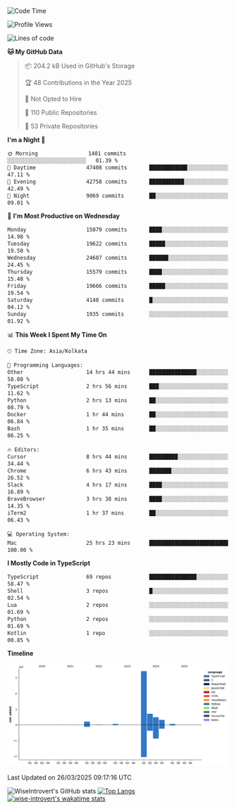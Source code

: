 <!--START_SECTION:waka-->
![Code Time](http://img.shields.io/badge/Code%20Time-2%2C294%20hrs%2014%20mins-blue)

![Profile Views](http://img.shields.io/badge/Profile%20Views-0-blue)

![Lines of code](https://img.shields.io/badge/From%20Hello%20World%20I%27ve%20Written-52.8%20million%20lines%20of%20code-blue)

**🐱 My GitHub Data** 

> 📦 204.2 kB Used in GitHub's Storage 
 > 
> 🏆 48 Contributions in the Year 2025
 > 
> 🚫 Not Opted to Hire
 > 
> 📜 110 Public Repositories 
 > 
> 🔑 53 Private Repositories 
 > 
**I'm a Night 🦉** 

```text
🌞 Morning                1401 commits        ░░░░░░░░░░░░░░░░░░░░░░░░░   01.39 % 
🌆 Daytime                47408 commits       ████████████░░░░░░░░░░░░░   47.11 % 
🌃 Evening                42758 commits       ███████████░░░░░░░░░░░░░░   42.49 % 
🌙 Night                  9069 commits        ██░░░░░░░░░░░░░░░░░░░░░░░   09.01 % 
```
📅 **I'm Most Productive on Wednesday** 

```text
Monday                   15079 commits       ████░░░░░░░░░░░░░░░░░░░░░   14.98 % 
Tuesday                  19622 commits       █████░░░░░░░░░░░░░░░░░░░░   19.50 % 
Wednesday                24607 commits       ██████░░░░░░░░░░░░░░░░░░░   24.45 % 
Thursday                 15579 commits       ████░░░░░░░░░░░░░░░░░░░░░   15.48 % 
Friday                   19666 commits       █████░░░░░░░░░░░░░░░░░░░░   19.54 % 
Saturday                 4148 commits        █░░░░░░░░░░░░░░░░░░░░░░░░   04.12 % 
Sunday                   1935 commits        ░░░░░░░░░░░░░░░░░░░░░░░░░   01.92 % 
```


📊 **This Week I Spent My Time On** 

```text
🕑︎ Time Zone: Asia/Kolkata

💬 Programming Languages: 
Other                    14 hrs 44 mins      ███████████████░░░░░░░░░░   58.08 % 
TypeScript               2 hrs 56 mins       ███░░░░░░░░░░░░░░░░░░░░░░   11.62 % 
Python                   2 hrs 13 mins       ██░░░░░░░░░░░░░░░░░░░░░░░   08.79 % 
Docker                   1 hr 44 mins        ██░░░░░░░░░░░░░░░░░░░░░░░   06.84 % 
Bash                     1 hr 35 mins        ██░░░░░░░░░░░░░░░░░░░░░░░   06.25 % 

🔥 Editors: 
Cursor                   8 hrs 44 mins       █████████░░░░░░░░░░░░░░░░   34.44 % 
Chrome                   6 hrs 43 mins       ███████░░░░░░░░░░░░░░░░░░   26.52 % 
Slack                    4 hrs 17 mins       ████░░░░░░░░░░░░░░░░░░░░░   16.89 % 
BraveBrowser             3 hrs 38 mins       ████░░░░░░░░░░░░░░░░░░░░░   14.35 % 
iTerm2                   1 hr 37 mins        ██░░░░░░░░░░░░░░░░░░░░░░░   06.43 % 

💻 Operating System: 
Mac                      25 hrs 23 mins      █████████████████████████   100.00 % 
```

**I Mostly Code in TypeScript** 

```text
TypeScript               69 repos            ███████████████░░░░░░░░░░   58.47 % 
Shell                    3 repos             █░░░░░░░░░░░░░░░░░░░░░░░░   02.54 % 
Lua                      2 repos             ░░░░░░░░░░░░░░░░░░░░░░░░░   01.69 % 
Python                   2 repos             ░░░░░░░░░░░░░░░░░░░░░░░░░   01.69 % 
Kotlin                   1 repo              ░░░░░░░░░░░░░░░░░░░░░░░░░   00.85 % 
```



**Timeline**

![Lines of Code chart](https://raw.githubusercontent.com/wise-introvert/wise-introvert/master/assets/bar_graph.png)


 Last Updated on 26/03/2025 09:17:16 UTC
<!--END_SECTION:waka-->

![WiseIntrovert's GitHub stats](https://github-readme-stats.vercel.app/api?username=wise-introvert&count_private=true&show_icons=true)
[![Top Langs](https://github-readme-stats.vercel.app/api/top-langs/?username=wise-introvert&langs_count=10)](https://github.com/anuraghazra/github-readme-stats)
[![wise-introvert's wakatime stats](https://github-readme-stats.vercel.app/api/wakatime?username=wiseintrovert)](https://github.com/anuraghazra/github-readme-stats)
